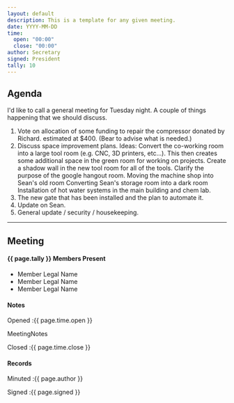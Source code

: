 ```yaml
---
layout: default
description: This is a template for any given meeting.
date: YYYY-MM-DD
time:
  open: "00:00"
  close: "00:00"
author: Secretary
signed: President
tally: 10
---
```


## Agenda

I'd like to call a general meeting for Tuesday night. A couple of things happening that we should discuss.

1.  Vote on allocation of some funding to repair the compressor donated by Richard. estimated at $400. (Bear to advise what is needed.)
2.  Discuss space improvement plans. Ideas:
Convert the co-working room into a large tool room (e.g. CNC, 3D printers, etc...).  This then creates some additional space in the green room for working on projects. 
Create a shadow wall in the new tool room for all of the tools. 
Clarify the purpose of the google hangout room. 
Moving the machine shop into Sean's old room
Converting Sean's storage room into a dark room
Installation of hot water systems in the main building and chem lab. 
5.  The new gate that has been installed and the plan to automate it.  
6.  Update on Sean.
7.  General update / security / housekeeping.

---

## Meeting

#### {{ page.tally }} Members Present

* Member Legal Name
* Member Legal Name
* Member Legal Name

#### Notes

Opened
:{{ page.time.open }}

MeetingNotes

Closed
:{{ page.time.close }}

#### Records

Minuted
:{{ page.author }}

Signed
:{{ page.signed }}
